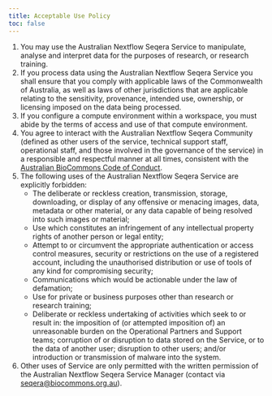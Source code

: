 ```yaml
---
title: Acceptable Use Policy
toc: false
---
```


1. You may use the Australian Nextflow Seqera Service to manipulate, analyse and interpret data for the purposes of research, or research training.
2. If you process data using the Australian Nextflow Seqera Service you shall ensure that you comply with applicable laws of the Commonwealth of Australia, as well as laws of other jurisdictions that are applicable relating to the sensitivity, provenance, intended use, ownership, or licensing imposed on the data being processed. 
3. If you configure a compute environment within a workspace, you must abide by the terms of access and use of that compute environment.
4. You agree to interact with the Australian Nextflow Seqera Community (defined as other users of the service, technical support staff, operational staff, and those involved in the governance of the service) in a responsible and respectful manner at all times, consistent with the [Australian BioCommons Code of Conduct](https://doi.org/10.5281/zenodo.4276854).
5. The following uses of the Australian Nextflow Seqera Service are explicitly forbidden:
    - The deliberate or reckless creation, transmission, storage, downloading, or display of any offensive or menacing images, data, metadata or other material, or any data capable of being resolved into such images or material;
    - Use which constitutes an infringement of any intellectual property rights of another person or legal entity;
    - Attempt to or circumvent the appropriate authentication or access control measures, security or restrictions on the use of a registered account, including the unauthorised distribution or use of tools of any kind for compromising security;
    - Communications which would be actionable under the law of defamation;
    - Use for private or business purposes other than research or research training;
    - Deliberate or reckless undertaking of activities which seek to or result in:
    the imposition of (or attempted imposition of) an unreasonable burden on the Operational Partners and Support teams;
    corruption of or disruption to data stored on the Service, or to the data of another user;
    disruption to other users; and/or introduction or transmission of malware into the system.
6. Other uses of Service are only permitted with the written permission of the Australian Nextflow Seqera Service Manager (contact via <seqera@biocommons.org.au>).

